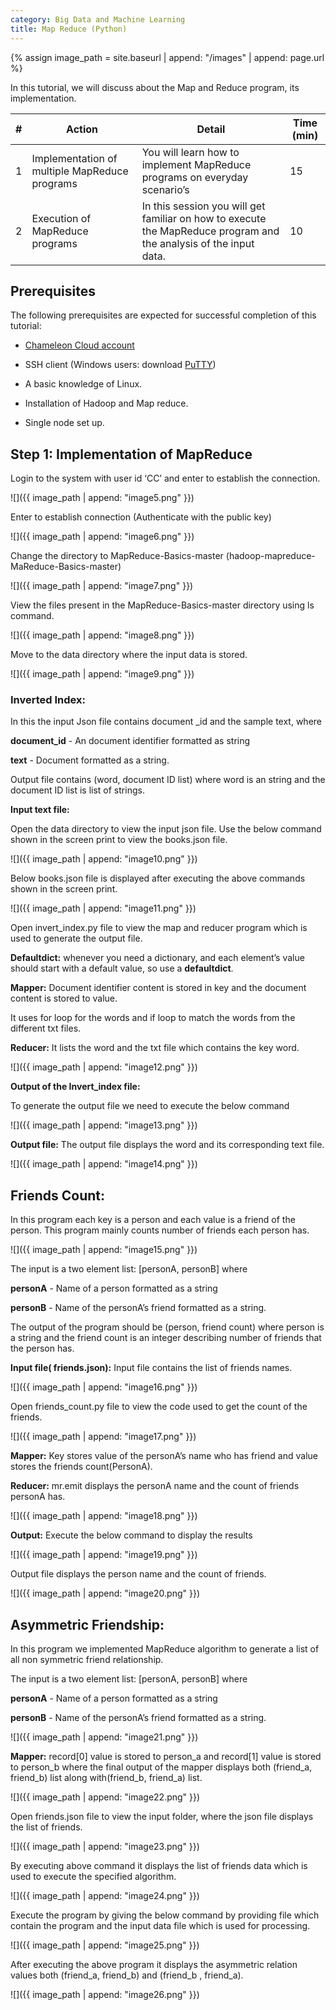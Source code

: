 ```yaml
---
category: Big Data and Machine Learning
title: Map Reduce (Python)
---
```


{% assign image_path = site.baseurl | append: "/images" | append: page.url %}

In this tutorial, we will discuss about the Map and Reduce program, its implementation.

| \# | Action | Detail | Time (min) |
|----|--------|--------|------------|
| 1 | Implementation of multiple MapReduce programs | You will learn how to implement MapReduce programs on everyday scenario’s | 15 |
| 2 | Execution of MapReduce programs | In this session you will get familiar on how to execute the MapReduce program and the analysis of the input data. | 10 |

## Prerequisites

The following prerequisites are expected for successful completion of this tutorial:

- [Chameleon Cloud account](http://chameleoncloud.org/user/register/)

- SSH client (Windows users: download [PuTTY](http://www.chiark.greenend.org.uk/~sgtatham/putty/download.html))

- A basic knowledge of Linux.

- Installation of Hadoop and Map reduce.

- Single node set up.

## Step 1: Implementation of MapReduce

Login to the system with user id ‘CC’ and enter to establish the connection.

![]({{ image_path | append: "image5.png" }})

Enter to establish connection (Authenticate with the public key)

![]({{ image_path | append: "image6.png" }})

Change the directory to MapReduce-Basics-master (hadoop-mapreduce-MaReduce-Basics-master)

![]({{ image_path | append: "image7.png" }})

View the files present in the MapReduce-Basics-master directory using ls command.

![]({{ image_path | append: "image8.png" }})

Move to the data directory where the input data is stored.

![]({{ image_path | append: "image9.png" }})

### Inverted Index:

In this the input Json file contains document \_id and the sample text, where

**document\_id** - An document identifier formatted as string

**text** - Document formatted as a string.

Output file contains (word, document ID list) where word is an string and the document ID list is list of strings.

**Input text file:**

Open the data directory to view the input json file. Use the below command shown in the screen print to view the books.json file.

![]({{ image_path | append: "image10.png" }})

Below books.json file is displayed after executing the above commands shown in the screen print.

![]({{ image_path | append: "image11.png" }})

Open invert\_index.py file to view the map and reducer program which is used to generate the output file.

**Defaultdict:** whenever you need a dictionary, and each element’s value should start with a default value, so use a **defaultdict**.

**Mapper:** Document identifier content is stored in key and the document content is stored to value.

It uses for loop for the words and if loop to match the words from the different txt files.

**Reducer:** It lists the word and the txt file which contains the key word.

![]({{ image_path | append: "image12.png" }})

**Output of the Invert_index file:**

To generate the output file we need to execute the below command

![]({{ image_path | append: "image13.png" }})

**Output file:** The output file displays the word and its corresponding text file.

![]({{ image_path | append: "image14.png" }})

## Friends Count:

In this program each key is a person and each value is a friend of the person. This program mainly counts number of friends each person has.

![]({{ image_path | append: "image15.png" }})

The input is a two element list: [personA, personB] where

**personA** - Name of a person formatted as a string

**personB** - Name of the personA’s friend formatted as a string.

The output of the program should be (person, friend count) where person is a string and the friend count is an integer describing number of friends that the person has.

**Input file( friends.json):** Input file contains the list of friends names.

![]({{ image_path | append: "image16.png" }})

Open friends\_count.py file to view the code used to get the count of the friends.

![]({{ image_path | append: "image17.png" }})

**Mapper:** Key stores value of the personA’s name who has friend and value stores the friends count(PersonA).

**Reducer:** mr.emit displays the personA name and the count of friends personA has.

![]({{ image_path | append: "image18.png" }})

**Output:** Execute the below command to display the results

![]({{ image_path | append: "image19.png" }})

Output file displays the person name and the count of friends.

![]({{ image_path | append: "image20.png" }})

## Asymmetric Friendship:

In this program we implemented MapReduce algorithm to generate a list of all non symmetric friend relationship.

The input is a two element list: [personA, personB] where

**personA** - Name of a person formatted as a string

**personB** - Name of the personA’s friend formatted as a string.

![]({{ image_path | append: "image21.png" }})

**Mapper:** record[0] value is stored to person\_a and record[1] value is stored to person\_b where the final output of the mapper displays both (friend\_a, friend\_b) list along with(friend\_b, friend\_a) list.

![]({{ image_path | append: "image22.png" }})

Open friends.json file to view the input folder, where the json file displays the list of friends.

![]({{ image_path | append: "image23.png" }})

By executing above command it displays the list of friends data which is used to execute the specified algorithm.

![]({{ image_path | append: "image24.png" }})

Execute the program by giving the below command by providing file which contain the program and the input data file which is used for processing.

![]({{ image_path | append: "image25.png" }})

After executing the above program it displays the asymmetric relation values both (friend\_a, friend\_b) and (friend\_b , friend\_a).

![]({{ image_path | append: "image26.png" }})
